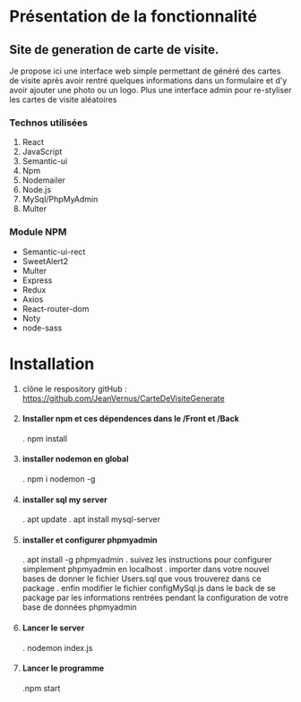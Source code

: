 
# Présentation de la fonctionnalité

## Site de generation de carte de visite.

Je propose ici une interface web simple permettant de généré des cartes de visite après avoir rentré quelques informations dans un formulaire et d'y avoir ajouter une photo ou un logo.
Plus une interface admin pour re-styliser les cartes de visite aléatoires

### Technos utilisées

1. React
1. JavaScript
1. Semantic-ui
1. Npm
1. Nodemailer
1. Node.js
1. MySql/PhpMyAdmin
1. Multer

### Module NPM

* Semantic-ui-rect
* SweetAlert2
* Multer
* Express
* Redux
* Axios
* React-router-dom
* Noty
* node-sass

# Installation

1. clône le respository gitHub : https://github.com/JeanVernus/CarteDeVisiteGenerate

1. #### Installer npm et ces dépendences dans le /Front et /Back
      . npm install
1. #### installer nodemon en global
      . npm i nodemon -g
1. #### installer sql my server
      . apt update
      . apt install mysql-server
1. #### installer et configurer phpmyadmin
      . apt install -g phpmyadmin
      . suivez les instructions pour configurer simplement phpmyadmin en localhost
      . importer dans votre nouvel bases de donner le fichier Users.sql que vous trouverez dans ce package
      . enfin modifier le fichier configMySql.js dans le back de se package par les informations rentrées pendant la                   configuration de votre base de données phpmyadmin
1. #### Lancer le server
      . nodemon index.js
1. #### Lancer le programme
      .npm start
